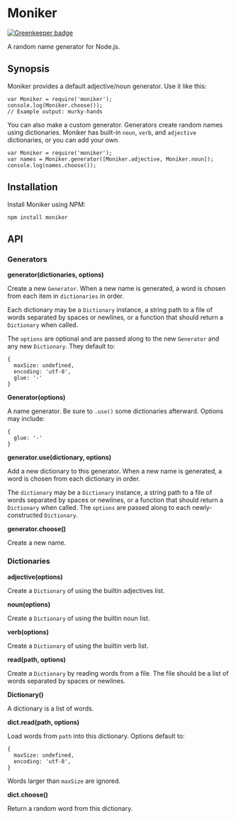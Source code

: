 # Moniker #

[![Greenkeeper badge](https://badges.greenkeeper.io/reconbot/moniker.svg)](https://greenkeeper.io/)

A random name generator for Node.js.

## Synopsis ##

Moniker provides a default adjective/noun generator. Use it like this:

    var Moniker = require('moniker');
    console.log(Moniker.choose());
    // Example output: murky-hands

You can also make a custom generator. Generators create random names
using dictionaries. Moniker has built-in `noun`, `verb`, and
`adjective` dictionaries, or you can add your own.

    var Moniker = require('moniker');
    var names = Moniker.generator([Moniker.adjective, Moniker.noun]);
    console.log(names.choose());

## Installation ##

Install Moniker using NPM:

    npm install moniker

## API ##

### Generators ###

**generator(dictionaries, options)**

Create a new `Generator`. When a new name is generated, a word is
chosen from each item in `dictionaries` in order.

Each dictionary may be a `Dictionary` instance, a string path to a
file of words separated by spaces or newlines, or a function that
should return a `Dictionary` when called.

The `options` are optional and are passed along to the new
`Generator` and any new `Dictionary`. They default to:

    {
      maxSize: undefined,
      encoding: 'utf-8',
      glue: '-'
    }

**Generator(options)**

A name generator. Be sure to `.use()` some dictionaries
afterward. Options may include:

    {
      glue: '-'
    }

**generator.use(dictionary, options)**

Add a new dictionary to this generator. When a new name is generated,
a word is chosen from each dictionary in order.

The `dictionary` may be a `Dictionary` instance, a string path to a
file of words separated by spaces or newlines, or a function that
should return a `Dictionary` when called. The `options` are passed
along to each newly-constructed `Dictionary`.

**generator.choose()**

Create a new name.

### Dictionaries ###

**adjective(options)**

Create a `Dictionary` of using the builtin adjectives list.

**noun(options)**

Create a `Dictionary` of using the builtin noun list.

**verb(options)**

Create a `Dictionary` of using the builtin verb list.

**read(path, options)**

Create a `Dictionary` by reading words from a file. The file should be
a list of words separated by spaces or newlines.

**Dictionary()**

A dictionary is a list of words.

**dict.read(path, options)**

Load words from `path` into this dictionary. Options default to:

    {
      maxSize: undefined,
      encoding: 'utf-8',
    }

Words larger than `maxSize` are ignored.

**dict.choose()**

Return a random word from this dictionary.



